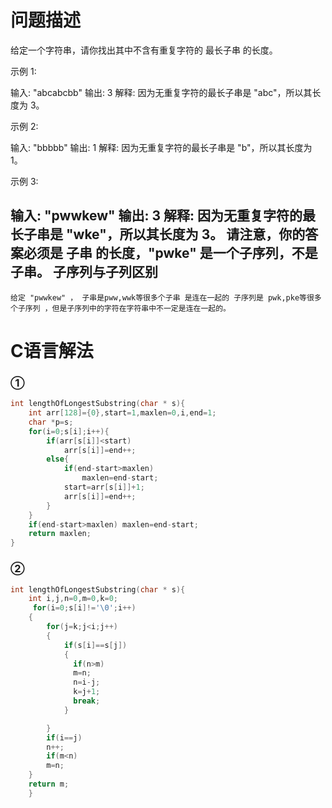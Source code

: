 问题描述
===============================
给定一个字符串，请你找出其中不含有重复字符的 最长子串 的长度。

示例 1:

输入: "abcabcbb"
输出: 3 
解释: 因为无重复字符的最长子串是 "abc"，所以其长度为 3。


示例 2:

输入: "bbbbb"
输出: 1
解释: 因为无重复字符的最长子串是 "b"，所以其长度为 1。


示例 3:

输入: "pwwkew"
输出: 3
解释: 因为无重复字符的最长子串是 "wke"，所以其长度为 3。
     请注意，你的答案必须是 子串 的长度，"pwke" 是一个子序列，不是子串。
子序列与子列区别
----------------------------
`给定 "pwwkew" ，
子串是pww,wwk等很多个子串 是连在一起的
子序列是 pwk,pke等很多个子序列 ，但是子序列中的字符在字符串中不一定是连在一起的。`

C语言解法
==================================
### ①
```c
int lengthOfLongestSubstring(char * s){
    int arr[128]={0},start=1,maxlen=0,i,end=1;
    char *p=s;
    for(i=0;s[i];i++){
        if(arr[s[i]]<start)
            arr[s[i]]=end++;
        else{
            if(end-start>maxlen)
                maxlen=end-start;
            start=arr[s[i]]+1;
            arr[s[i]]=end++;
        }
    }
    if(end-start>maxlen) maxlen=end-start;
    return maxlen;
}
```
### ②
```c
int lengthOfLongestSubstring(char * s){
    int i,j,n=0,m=0,k=0;
     for(i=0;s[i]!='\0';i++)
    {
        for(j=k;j<i;j++)
        {
            if(s[i]==s[j])
            {
              if(n>m)
              m=n;
              n=i-j;
              k=j+1;
              break;
            }

        }
        if(i==j)
        n++; 
        if(m<n)
        m=n;  
    }
    return m;
    }
```
